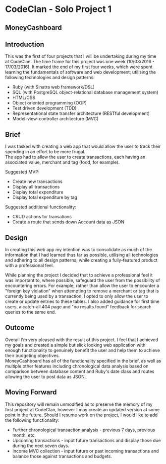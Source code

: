# CodeClan - Solo Project 1  
## MoneyCashboard  
  
## Introduction  
This was the first of four projects that I will be undertaking during my time at CodeClan. The time frame for this project was one week (10/03/2016 - 17/03/2016). It marked the end of my first four weeks, which were spent learning the fundamentals of software and web development; utilising the following technologies and design patterns:  
* Ruby (with Sinatra web framework/DSL)
* SQL (with PostgreSQL object-relational database management system)
* HTML/CSS
* Object oriented programming (OOP)
* Test driven development (TDD)  
* Representational state transfer architecture (RESTful development)
* Model-view-controller architecture (MVC)  
  
## Brief  
I was tasked with creating a web app that would allow the user to track their spending in an effort to be more frugal.  
The app had to allow the user to create transactions, each having an associated value, merchant and tag (food, for example). 

Suggested MVP:  
* Create new transactions
* Display all transactions
* Display total expenditure
* Display total expenditure by tag

Suggested additional functionality:
* CRUD actions for transations
* Create a route that sends down Account data as JSON
  
## Design  
In creating this web app my intention was to consolidate as much of the information that I had learned thus far as possible, utilising all technologies and adhering to all design patterns; while creating a fully-featured product with a professional feel.  
  
While planning the project I decided that to achieve a professional feel it was important to, where possible, safeguard the user from the possibility of encountering errors.  For example, rather than allow the user to encounter a "foreign key violation" when attempting to remove a merchant or tag that is currently being used by a transaction, I opted to only allow the user to create or update entries to these tables. I also added guidance for first time users, a catch-all 404 page and "no results found" feedback for search queries to the same end.  
  
## Outcome  
Overall I'm very pleased with the result of this project. I feel that I achieved my goals and created a simple but slick looking web application with enough functionality to genuinely benefit the user and help them to achieve their budgeting objectives.  
MoneyCashboard has all of the functionality specified in the brief, as well as multiple other features including chronological data analysis based on comparison between database content and Ruby's date class and routes allowing the user to post data as JSON.

## Moving Forward
This repository will remain unmodified as to preserve the memory of my first project at CodeClan, however I may create an updated version at some point in the future. Should I resume work on the project, I would like to add the following functionality:  
* Further chronological transaction analysis - previous 7 days, previous month, etc.
* Upcoming transactions - input future transactions and display those due during the next seven days.
* Income MVC collection - input future or past incoming transactions and balance those against transactions and budgets.
